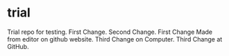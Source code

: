trial
=====

Trial repo for testing.
First Change.
Second Change.
First Change Made from editor on github website.
Third Change on Computer.
Third Change at GitHub.


